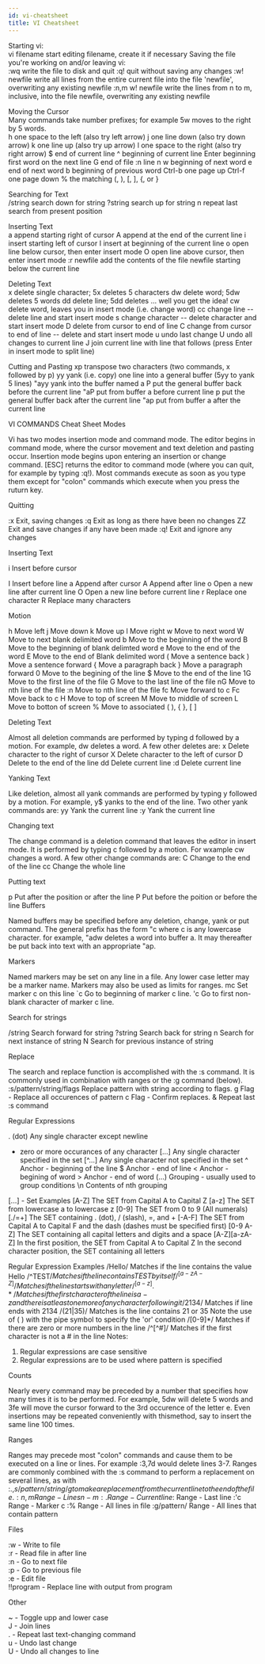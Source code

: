 ```yaml
---
id: vi-cheatsheet
title: VI Cheatsheet
---
```


Starting vi:	
vi filename 	start editing filename, create it if necessary
Saving the file you're working on and/or leaving vi:	
:wq 	write the file to disk and quit
:q! 	quit without saving any changes
:w! newfile 	write all lines from the entire current file into the file 'newfile', overwriting any existing newfile
:n,m w! newfile 	write the lines from n to m, inclusive, into the file newfile, overwriting any existing newfile
	 
Moving the Cursor	
Many commands take number prefixes; for example 5w moves to the right by 5 words.	
h 	one space to the left (also try left arrow)
j 	one line down (also try down arrow)
k 	one line up (also try up arrow)
l 	one space to the right (also try right arrow)
$ 	end of current line
^ 	beginning of current line
Enter 	beginning first word on the next line
G 	end of file
:n 	line n
w 	beginning of next word
e 	end of next word
b 	beginning of previous word
Ctrl-b 	one page up
Ctrl-f 	one page down
% 	the matching (, ), [, ], {, or } 
	 
Searching for Text	
/string 	search down for string
?string 	search up for string
n 	repeat last search from present position 
	 
Inserting Text	
a  	append starting right of cursor 
A  	append at the end of the current line 
i  	insert starting left of cursor 
I  	insert at beginning of the current line 
o  	open line below cursor, then enter insert mode 
O  	open line above cursor, then enter insert mode 
:r newfile  	add the contents of the file newfile starting below the current line 
	 
Deleting Text	
x 	delete single character; 5x deletes 5 characters
dw 	delete word; 5dw deletes 5 words
dd 	delete line; 5dd deletes ... well you get the idea!
cw 	delete word, leaves you in insert mode (i.e. change word)
cc 	change line -- delete line and start insert mode
s 	change character -- delete character and start insert mode
D 	delete from cursor to end of line
C 	change from cursor to end of line -- delete and start insert mode
u 	undo last change
U 	undo all changes to current line
J 	join current line with line that follows (press Enter in insert mode to split line)
	 
Cutting and Pasting	
xp 	transpose two characters (two commands, x followed by p)
yy	yank (i.e. copy) one line into a general buffer (5yy to yank 5 lines)
"ayy	yank into the buffer named a
P	put the general buffer back before the current line
"aP	put from buffer a before current line
p	put the general buffer back after the current line
"ap	put from buffer a after the current line

VI COMMANDS Cheat Sheet
Modes
 

Vi has two modes insertion mode and command mode. The editor begins in command mode, where the cursor movement and text deletion and pasting occur. Insertion mode begins upon entering an insertion or change command. [ESC] returns the editor to command mode (where you can quit, for example by typing :q!). Most commands execute as soon as you type them except for "colon" commands which execute when you press the ruturn key. 


Quitting
 
:x	Exit, saving changes
:q	Exit as long as there have been no changes
ZZ	Exit and save changes if any have been made
:q!	Exit and ignore any changes


Inserting Text
 
i	Insert before cursor
	
I	Insert before line
a	Append after cursor
A	Append after line
o	Open a new line after current line
O	Open a new line before current line
r	Replace one character
R	Replace many characters





Motion
 
h	Move left
j	Move down
k	Move up
l	Move right
w	Move to next word
W	Move to next blank delimited word
b	Move to the beginning of the word
B	Move to the beginning of blank delimted word
e	Move to the end of the word
E	Move to the end of Blank delimited word
(	Move a sentence back
)	Move a sentence forward
{	Move a paragraph back
}	Move a paragraph forward
0	Move to the begining of the line
$	Move to the end of the line
1G	Move to the first line of the file
G	Move to the last line of the file
nG	Move to nth line of the file
:n	Move to nth line of the file
fc	Move forward to c
Fc	Move back to c
H	Move to top of screen
M	Move to middle of screen
L	Move to botton of screen
%	Move to associated ( ), { }, [ ]





Deleting Text
 
Almost all deletion commands are performed by typing d followed by a motion. For example, dw deletes a word. A few other deletes are:
x	Delete character to the right of cursor
X	Delete character to the left of cursor
D	Delete to the end of the line
dd	Delete current line
:d	Delete current line


Yanking Text
 
Like deletion, almost all yank commands are performed by typing y followed by a motion. For example, y$ yanks to the end of the line. Two other yank commands are:
yy	Yank the current line
:y	Yank the current line


Changing text
 
The change command is a deletion command that leaves the editor in insert mode. It is performed by typing c followed by a motion. For wxample cw changes a word. A few other change commands are:
C	Change to the end of the line
cc	Change the whole line


Putting text
 
p	Put after the position or after the line
P	Put before the poition or before the line
Buffers
 
Named buffers may be specified before any deletion, change, yank or put command. The general prefix has the form "c where c is any lowercase character. for example, "adw deletes a word into buffer a. It may thereafter be put back into text with an appropriate "ap.


Markers
 
Named markers may be set on any line in a file. Any lower case letter may be a marker name. Markers may also be used as limits for ranges.
mc	Set marker c on this line
`c	Go to beginning of marker c line.
'c	Go to first non-blank character of marker c line.


Search for strings
 
/string	Search forward for string
?string	Search back for string
n	Search for next instance of string
N	Search for previous instance of string


Replace
 
The search and replace function is accomplished with the :s command. It is commonly used in combination with ranges or the :g command (below).
:s/pattern/string/flags	Replace pattern with string according to flags.
g	Flag - Replace all occurences of pattern
c	Flag - Confirm replaces.
&	Repeat last :s command

Regular Expressions
 
. (dot)	Any single character except newline
*	zero or more occurances of any character
[...]	Any single character specified in the set
[^...]	Any single character not specified in the set
^	Anchor - beginning of the line
$	Anchor - end of line
\<	Anchor - begining of word
\>	Anchor - end of word
\(...\)	Grouping - usually used to group conditions
\n	Contents of nth grouping

[...] - Set Examples
[A-Z]	The SET from Capital A to Capital Z
[a-z]	The SET from lowercase a to lowercase z
[0-9]	The SET from 0 to 9 (All numerals)
[./=+]	The SET containing . (dot), / (slash), =, and +
[-A-F]	The SET from Capital A to Capital F and the dash (dashes must be specified first)
[0-9 A-Z]	The SET containing all capital letters and digits and a space
[A-Z][a-zA-Z]	In the first position, the SET from Capital A to Capital Z
In the second character position, the SET containing all letters

Regular Expression Examples
/Hello/	Matches if the line contains the value Hello
/^TEST$/	Matches if the line contains TEST by itself
/^[a-zA-Z]/	Matches if the line starts with any letter
/^[a-z].*/	Matches if the first character of the line is a-z and there is at least one more of any character following it
/2134$/	Matches if line ends with 2134
/\(21|35\)/	Matches is the line contains 21 or 35
Note the use of ( ) with the pipe symbol to specify the 'or' condition
/[0-9]*/	Matches if there are zero or more numbers in the line
/^[^#]/	Matches if the first character is not a # in the line
Notes:
1. Regular expressions are case sensitive
2. Regular expressions are to be used where pattern is specified

Counts
 
Nearly every command may be preceded by a number that specifies how many times it is to be performed. For example, 5dw will delete 5 words and 3fe will move the cursor forward to the 3rd occurence of the letter e. Even insertions may be repeated conveniently with thismethod, say to insert the same line 100 times.


Ranges
 
Ranges may precede most "colon" commands and cause them to be executed on a line or lines. For example :3,7d would delete lines 3-7. Ranges are commonly combined with the :s command to perform a replacement on several lines, as with :.,$s/pattern/string/g to make a replacement from the current line to the end of the file.
:n,m	Range - Lines n-m
:.	Range - Current line
:$	Range - Last line
:'c	Range - Marker c
:%	Range - All lines in file
:g/pattern/	Range - All lines that contain pattern

Files  

:w - Write to file  
:r - Read file in after line  
:n - Go to next file  
:p - Go to previous file  
:e - Edit file  
!!program - Replace line with output from program  

Other  

~ - Toggle upp and lower case  
J - Join lines  
. - Repeat last text-changing command  
u - Undo last change  
U - Undo all changes to line  
